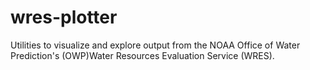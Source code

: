 # wres-plotter
Utilities to visualize and explore output from the NOAA Office of Water Prediction's (OWP)Water Resources Evaluation Service (WRES).
